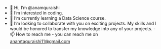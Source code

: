 - 👋 Hi, I’m @anamquraishi
- 👀 I’m interested in coding.
- 🌱 I’m currently learning a Data Science course.
- 💞️ I’m looking to collaborate with you on exciting projects. My skills and I would be honored to transfer my knowledge into any of your projects. 
-📫 How to reach me - you can reach me on anamtaquraishi11@gmail.com

<!---
anamquraishi/anamquraishi is a ✨ special ✨ repository because its `README.md` (this file) appears on your GitHub profile.
You can click the Preview link to take a look at your changes.
--->
